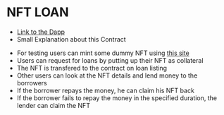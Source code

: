 # NFT LOAN
- [ Link to the Dapp ](https://nftloancelo.netlify.app/)
- Small Explanation about this Contract

<!-- [![Dacade Submission](https://i.postimg.cc/L6pvb3Gb/dacade-submission.jpg)](https://www.youtube.com/watch?v=jj5OdLeW5N0 "Dacade Submission") -->

- For testing users can mint some dummy NFT using [this site](https://celotestminter.netlify.app/)
- Users can request for loans by putting up their NFT as collateral 
- The NFT is transfered to the contract on loan listing
- Other users can look at the NFT details and lend money to the borrowers
- If the borrower repays the money, he can claim his NFT back
- If the borrower fails to repay the money in the specified duration, the lender can claim the NFT
